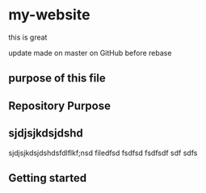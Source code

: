 # my-website

this is great

update made on master on GitHub before rebase

## purpose of this file

## Repository Purpose

## sjdjsjkdsjdshd
sjdjsjkdsjdshdsfdlflkf;nsd
filedfsd
fsdfsd
fsdfsdf
sdf
sdfs


## Getting started
